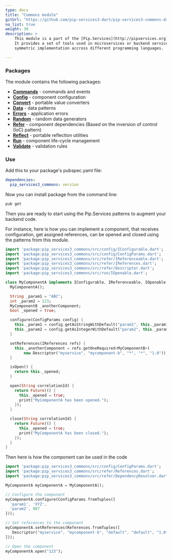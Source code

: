 ```yaml
---
type: docs
title: "Commons module"
gitUrl: "https://github.com/pip-services3-dart/pip-services3-commons-dart"
no_list: true
weight: 30
description: > 
    This module is a part of the [Pip.Services](http://pipservices.org) polyglot microservices toolkit.
    It provides a set of tools used in microservices or backend services, and it is designed to facilitate
    symmetric implementation accross different programming languages.

---
```



### Packages

The module contains the following packages:

* [**Commands**](commands) - commands and events 
* [**Config**](config) - component configuration
* [**Convert**](convert) - portable value converters
* [**Data**](data) - data patterns
* [**Errors**](errors) - application errors
* [**Random**](random) - random data generators
* [**Refer**](refer) - component dependencies (Based on the inversion of control (IoC) pattern)
* [**Reflect**](reflect) - portable reflection utilities
* [**Run**](run) - component life-cycle management
* [**Validate**](validate) - validation rules



### Use

Add this to your package's pubspec.yaml file:
```yaml
dependencies:
  pip_services3_commons: version
```

Now you can install package from the command line:
```bash
pub get
```

Then you are ready to start using the Pip.Services patterns to augment your backend code.

For instance, here is how you can implement a component, that receives configuration, get assigned references,
can be opened and closed using the patterns from this module.

```dart
import 'package:pip_services3_commons/src/config/IConfigurable.dart';
import 'package:pip_services3_commons/src/config/ConfigParams.dart';
import 'package:pip_services3_commons/src/refer/IReferenceable.dart';
import 'package:pip_services3_commons/src/refer/IReferences.dart';
import 'package:pip_services3_commons/src/refer/Descriptor.dart';
import 'package:pip_services3_commons/src/run/IOpenable.dart';

class MyComponentA implements IConfigurable, IReferenceable, IOpenable {
  MyComponentA();

  String _param1 = "ABC";
  int _param2 = 123;
  MyComponentB _anotherComponent;
  bool _opened = true;

  configure(ConfigParams config) {
    this._param1 = config.getAsStringWithDefault("param1", this._param1);
    this._param2 = config.getAsIntegerWithDefault("param2", this._param2);
  }

  setReferences(IReferences refs) {
    this._anotherComponent = refs.getOneRequired<MyComponentB>(
        new Descriptor("myservice", "mycomponent-b", "*", "*", "1.0"));
  }

  isOpen() {
    return this._opened;
  }

  open(String correlationId) {
    return Future(() {
      this._opened = true;
      print("MyComponentA has been opened.");
    });
  }

  close(String correlationId) {
    return Future(() {
      this._opened = true;
      print("MyComponentA has been closed.");
    });
  }
}
```

Then here is how the component can be used in the code

```dart
import 'package:pip_services3_commons/src/config/ConfigParams.dart';
import 'package:pip_services3_commons/src/refer/References.dart';
import 'package:pip_services3_commons/src/refer/DependencyResolver.dart';

MyComponentA myComponentA = MyComponentA();

// Configure the component
myComponentA.configure(ConfigParams.fromTuples([
  'param1', 'XYZ',
  'param2', 987
]));

// Set references to the component
myComponentA.setReferences(References.fromTuples([
   Descriptor("myservice", "mycomponent-b", "default", "default", "1.0",) myComponentB
]));

// Open the component
myComponentA.open("123");
```